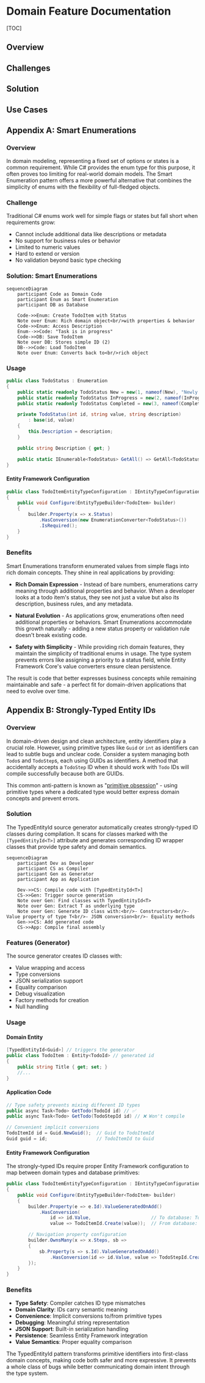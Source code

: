 # Domain Feature Documentation

[TOC]

## Overview

## Challenges

## Solution

## Use Cases

## Appendix A: Smart Enumerations

### Overview
In domain modeling, representing a fixed set of options or states is a common requirement. While C# provides the enum type for this purpose, it often proves too limiting for real-world domain models. The Smart Enumeration pattern offers a more powerful alternative that combines the simplicity of enums with the flexibility of full-fledged objects.

### Challenge
Traditional C# enums work well for simple flags or states but fall short when requirements grow:
- Cannot include additional data like descriptions or metadata
- No support for business rules or behavior
- Limited to numeric values
- Hard to extend or version
- No validation beyond basic type checking

### Solution: Smart Enumerations

```mermaid
sequenceDiagram
    participant Code as Domain Code
    participant Enum as Smart Enumeration
    participant DB as Database

    Code->>Enum: Create TodoItem with Status
    Note over Enum: Rich domain object<br/>with properties & behavior
    Code->>Enum: Access Description
    Enum-->>Code: "Task is in progress"
    Code->>DB: Save TodoItem
    Note over DB: Stores simple ID (2)
    DB-->>Code: Load TodoItem
    Note over Enum: Converts back to<br/>rich object
```

### Usage

```csharp
public class TodoStatus : Enumeration
{
    public static readonly TodoStatus New = new(1, nameof(New), "Newly created task");
    public static readonly TodoStatus InProgress = new(2, nameof(InProgress), "Task is being worked on");
    public static readonly TodoStatus Completed = new(3, nameof(Completed), "Task has been completed");

    private TodoStatus(int id, string value, string description)
        : base(id, value)
    {
        this.Description = description;
    }

    public string Description { get; }

    public static IEnumerable<TodoStatus> GetAll() => GetAll<TodoStatus>();
}
```

#### Entity Framework Configuration
```csharp
public class TodoItemEntityTypeConfiguration : IEntityTypeConfiguration<TodoItem>
{
    public void Configure(EntityTypeBuilder<TodoItem> builder)
    {
        builder.Property(x => x.Status)
            .HasConversion(new EnumerationConverter<TodoStatus>())
            .IsRequired();
    }
}
```

### Benefits

Smart Enumerations transform enumerated values from simple flags into rich domain concepts. They shine in real applications by providing:

- **Rich Domain Expression** - Instead of bare numbers, enumerations carry meaning through additional properties and behavior. When a developer looks at a todo item's status, they see not just a value but also its description, business rules, and any metadata.

- **Natural Evolution** - As applications grow, enumerations often need additional properties or behaviors. Smart Enumerations accommodate this growth naturally - adding a new status property or validation rule doesn't break existing code.

- **Safety with Simplicity** - While providing rich domain features, they maintain the simplicity of traditional enums in usage. The type system prevents errors like assigning a priority to a status field, while Entity Framework Core's value converters ensure clean persistence.

The result is code that better expresses business concepts while remaining maintainable and safe - a perfect fit for domain-driven applications that need to evolve over time.

## Appendix B: Strongly-Typed Entity IDs

### Overview

In domain-driven design and clean architecture, entity identifiers play a crucial role. However, using primitive types like `Guid` or `int` as identifiers can lead to subtle bugs and unclear code. Consider a system managing both `Todo`s and `TodoStep`s, each using GUIDs as identifiers. A method that accidentally accepts a `TodoStep` ID when it should work with `Todo` IDs will compile successfully because both are GUIDs.

This common anti-pattern is known as "[primitive obsession](https://wiki.c2.com/?PrimitiveObsession)" - using primitive types where a dedicated type would better express domain concepts and prevent errors.

### Solution

The TypedEntityId source generator automatically creates strongly-typed ID classes during compilation. It scans for classes marked with the `[TypedEntityId<T>]` attribute and generates corresponding ID wrapper classes that provide type safety and domain semantics.

```mermaid
sequenceDiagram
    participant Dev as Developer
    participant CS as Compiler
    participant Gen as Generator
    participant App as Application

    Dev->>CS: Compile code with [TypedEntityId<T>]
    CS->>Gen: Trigger source generation
    Note over Gen: Find classes with TypedEntityId<T>
    Note over Gen: Extract T as underlying type
    Note over Gen: Generate ID class with:<br/>- Constructors<br/>- Value property of type T<br/>- JSON conversion<br/>- Equality methods
    Gen->>CS: Add generated code
    CS->>App: Compile final assembly
```

### Features (Generator)

The source generator creates ID classes with:

- Value wrapping and access
- Type conversions
- JSON serialization support
- Equality comparison
- Debug visualization
- Factory methods for creation
- Null handling

### Usage

#### Domain Entity
```csharp
[TypedEntityId<Guid>] // triggers the generator
public class TodoItem : Entity<TodoId> // generated id
{
    public string Title { get; set; }
    //...
}
```

#### Application Code
```csharp
// Type safety prevents mixing different ID types
public async Task<Todo> GetTodo(TodoId id) // ✅
public async Task<Todo> GetTodo(TodoStepId id) // ❌ Won't compile

// Convenient implicit conversions
TodoItemId id = Guid.NewGuid();  // Guid to TodoItemId
Guid guid = id;                  // TodoItemId to Guid
```

#### Entity Framework Configuration

The strongly-typed IDs require proper Entity Framework configuration to map between domain types and database primitives:

```csharp
public class TodoItemEntityTypeConfiguration : IEntityTypeConfiguration<Todo>
{
    public void Configure(EntityTypeBuilder<TodoItem> builder)
    {
        builder.Property(e => e.Id).ValueGeneratedOnAdd()
            .HasConversion(
                id => id.Value,                      // To database: TodoId -> Guid
                value => TodoItemId.Create(value));  // From database: Guid -> TodoId

        // Navigation property configuration
        builder.OwnsMany(x => x.Steps, sb =>
        {
            sb.Property(s => s.Id).ValueGeneratedOnAdd()
                .HasConversion(id => id.Value, value => TodoStepId.Create(value));
        });
    }
}
```

### Benefits

- **Type Safety**: Compiler catches ID type mismatches
- **Domain Clarity**: IDs carry semantic meaning
- **Convenience**: Implicit conversions to/from primitive types
- **Debugging**: Meaningful string representation
- **JSON Support**: Built-in serialization handling
- **Persistence**: Seamless Entity Framework integration
- **Value Semantics**: Proper equality comparison

The TypedEntityId pattern transforms primitive identifiers into first-class domain concepts, making code both safer and more expressive. It prevents a whole class of bugs while better communicating domain intent through the type system.